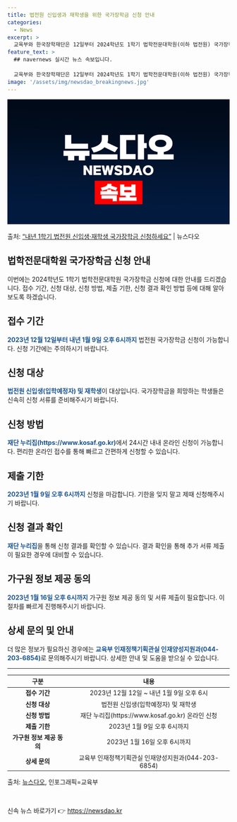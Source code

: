 ```yaml
---
title: 법전원 신입생과 재학생을 위한 국가장학금 신청 안내
categories:
  - News
excerpt: >
  교육부와 한국장학재단은 12일부터 2024학년도 1학기 법학전문대학원(이하 법전원) 국가장학금 신청을 접수받…
feature_text: >
  ## navernews 실시간 뉴스 속보입니다.

  교육부와 한국장학재단은 12일부터 2024학년도 1학기 법학전문대학원(이하 법전원) 국가장학금 신청을 접수받…
image: '/assets/img/newsdao_breakingnews.jpg'
---
```


![뉴스다오 속보](/assets/img/newsdao_breakingnews.jpg)

<p>출처: <a href="https://newsdao.kr/2778" rel="dofollow">“내년 1학기 법전원 신입생·재학생 국가장학금 신청하세요”</a> | 뉴스다오</p>

<h2>법학전문대학원 국가장학금 신청 안내</h2>
<p data-ke-size="size16">이번에는 2024학년도 1학기 법학전문대학원 국가장학금 신청에 대한 안내를 드리겠습니다. 접수 기간, 신청 대상, 신청 방법, 제출 기한, 신청 결과 확인 방법 등에 대해 알아보도록 하겠습니다.</p>

<h2 data-ke-size="size26">접수 기간</h2>
<p><b><span style="color: #1a5490;">2023년 12월 12일부터 내년 1월 9일 오후 6시까지</span></b> 법전원 국가장학금 신청이 가능합니다. 신청 기간에는 주의하시기 바랍니다.</p>

<h2 data-ke-size="size26">신청 대상</h2>
<p><b><span style="color: #1a5490;">법전원 신입생(입학예정자) 및 재학생</span></b>이 대상입니다. 국가장학금을 희망하는 학생들은 신속히 신청 서류를 준비해주시기 바랍니다.</p>

<h2 data-ke-size="size26">신청 방법</h2>
<p><b><span style="color: #1a5490;">재단 누리집(https://www.kosaf.go.kr)</span></b>에서 24시간 내내 온라인 신청이 가능합니다. 편리한 온라인 접수를 통해 빠르고 간편하게 신청할 수 있습니다.</p>

<h2 data-ke-size="size26">제출 기한</h2>
<p><b><span style="color: #1a5490;">2023년 1월 9일 오후 6시까지</span></b> 신청을 마감합니다. 기한을 잊지 말고 제때 신청해주시기 바랍니다.</p>

<h2 data-ke-size="size26">신청 결과 확인</h2>
<p><b><span style="color: #1a5490;">재단 누리집</span></b>을 통해 신청 결과를 확인할 수 있습니다. 결과 확인을 통해 추가 서류 제출이 필요한 경우에 대비할 수 있습니다.</p>

<h2 data-ke-size="size26">가구원 정보 제공 동의</h2>
<p><b><span style="color: #1a5490;">2023년 1월 16일 오후 6시까지</span></b> 가구원 정보 제공 동의 및 서류 제출이 필요합니다. 이 절차를 빠르게 진행해주시기 바랍니다.</p>

<h2 data-ke-size="size26">상세 문의 및 안내</h2>
<p>더 많은 정보가 필요하신 경우에는 <b><span style="color: #1a5490;">교육부 인재정책기획관실 인재양성지원과(044-203-6854)</span></b>로 문의해주시기 바랍니다. 상세한 안내 및 도움을 받으실 수 있습니다.</p>

<hr>
<p data-ke-size="size16"></p>
<table>
<thead>
<tr>
<th style="text-align: center;">구분</th>
<th style="text-align: center;">내용</th>
</tr>
</thead>
<tbody>
<tr>
<td style="text-align: center; height: 17px;"><b>접수 기간</b></td>
<td style="text-align: center; height: 17px;">2023년 12월 12일 ~ 내년 1월 9일 오후 6시</td>
</tr>
<tr>
<td style="text-align: center; height: 17px;"><b>신청 대상</b></td>
<td style="text-align: center; height: 17px;">법전원 신입생(입학예정자) 및 재학생</td>
</tr>
<tr>
<td style="text-align: center; height: 17px;"><b>신청 방법</b></td>
<td style="text-align: center; height: 17px;">재단 누리집(https://www.kosaf.go.kr) 온라인 신청</td>
</tr>
<tr>
<td style="text-align: center; height: 17px;"><b>제출 기한</b></td>
<td style="text-align: center; height: 17px;">2023년 1월 9일 오후 6시까지</td>
</tr>
<tr>
<td style="text-align: center; height: 17px;"><b>가구원 정보 제공 동의</b></td>
<td style="text-align: center; height: 17px;">2023년 1월 16일 오후 6시까지</td>
</tr>
<tr>
<td style="text-align: center; height: 17px;"><b>상세 문의</b></td>
<td style="text-align: center; height: 17px;">교육부 인재정책기획관실 인재양성지원과(044-203-6854)</td>
</tr>
</tbody>
</table>
<p data-ke-size="size16"></p>
출처: <a href="https://newsdao.kr/2778">뉴스다오</a>, 인포그래픽=교육부
<p data-ke-size="size16">&nbsp;</p>
 

신속 뉴스 바로가기 👉 <a href="https://newsdao.kr" rel="dofollow">https://newsdao.kr</a>


